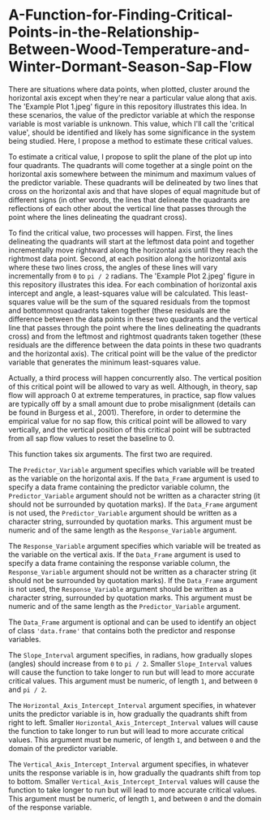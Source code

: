 # A-Function-for-Finding-Critical-Points-in-the-Relationship-Between-Wood-Temperature-and-Winter-Dormant-Season-Sap-Flow

There are situations where data points, when plotted, cluster around the horizontal axis except when they're near a particular value along that axis. The 'Example Plot 1.jpeg' figure in this repository illustrates this idea. In these scenarios, the value of the predictor variable at which the response variable is most variable is unknown. This value, which I'll call the 'critical value', should be identified and likely has some significance in the system being studied. Here, I propose a method to estimate these critical values.

To estimate a critical value, I propose to split the plane of the plot up into four quadrants. The quadrants will come together at a single point on the horizontal axis somewhere between the minimum and maximum values of the predictor variable.  These quadrants will be delineated by two lines that cross on the horizontal axis and that have slopes of equal magnitude but of different signs (in other words, the lines that delineate the quadrants are reflections of each other about the vertical line that passes through the point where the lines delineating the quadrant cross).

To find the critical value, two processes will happen. First, the lines delineating the quadrants will start at the leftmost data point and together incrementally move rightward along the horizontal axis until they reach the rightmost data point. Second, at each position along the horizontal axis where these two lines cross, the angles of these lines will vary incrementally from `0` to `pi / 2` radians. The 'Example Plot 2.jpeg' figure in this repository illustrates this idea. For each combination of horizontal axis intercept and angle, a least-squares value will be calculated. This least-squares value will be the sum of the squared residuals from the topmost and bottommost quadrants taken together (these residuals are the difference between the data points in these two quadrants and the vertical line that passes through the point where the lines delineating the quadrants cross) and from the leftmost and rightmost quadrants taken together (these residuals are the difference between the data points in these two quadrants and the horizontal axis). The critical point will be the value of the predictor variable that generates the minimum least-squares value.

Actually, a third process will happen concurrently also. The vertical position of this critical point will be allowed to vary as well. Although, in theory, sap flow will approach 0 at extreme temperatures, in practice, sap flow values are typically off by a small amount due to probe misalignment (details can be found in Burgess et al., 2001). Therefore, in order to determine the empirical value for no sap flow, this critical point will be allowed to vary vertically, and the vertical position of this critical point will be subtracted from all sap flow values to reset the baseline to 0.

This function takes six arguments. The first two are required.

The `Predictor_Variable` argument specifies which variable will be treated as the variable on the horizontal axis. If the `Data_Frame` argument is used to specify a data frame containing the predictor variable column, the `Predictor_Variable` argument should not be written as a character string (it should not be surrounded by quotation marks). If the `Data_Frame` argument is not used, the `Predictor_Variable` argument should  be written as a character string, surrounded by quotation marks. This argument must be numeric and of the same length as the `Response_Variable` argument.

The `Response_Variable` argument specifies which variable will be treated as the variable on the vertical axis. If the `Data_Frame` argument is used to specify a data frame containing the response variable column, the `Response_Variable` argument should not be written as a character string (it should not be surrounded by quotation marks). If the `Data_Frame` argument is not used, the `Response_Variable` argument should  be written as a character string, surrounded by quotation marks. This argument must be numeric and of the same length as the `Predictor_Variable` argument.

The `Data_Frame` argument is optional and can be used to identify an object of class `'data.frame'` that contains both the predictor and response variables.

The `Slope_Interval` argument specifies, in radians, how gradually slopes (angles) should increase from `0` to `pi / 2`. Smaller `Slope_Interval` values will cause the function to take longer to run but will lead to more accurate critical values. This argument must be numeric, of length `1`, and between `0` and `pi / 2`.

The `Horizontal_Axis_Intercept_Interval` argument specifies, in whatever units the predictor variable is in, how gradually the quadrants shift from right to left. Smaller `Horizontal_Axis_Intercept_Interval` values will cause the function to take longer to run but will lead to more accurate critical values. This argument must be numeric, of length `1`, and between `0` and the domain of the predictor variable.

The `Vertical_Axis_Intercept_Interval` argument specifies, in whatever units the response variable is in, how gradually the quadrants shift from top to bottom. Smaller `Vertical_Axis_Intercept_Interval` values will cause the function to take longer to run but will lead to more accurate critical values. This argument must be numeric, of length `1`, and between `0` and the domain of the response variable.
